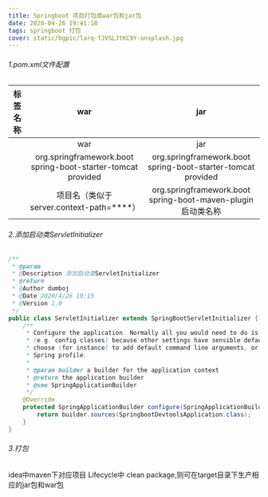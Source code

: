 ```yaml
---
title: Springboot 项目打包成war包和jar包
date: 2020-04-26 19:41:18
tags: springboot 打包
cover: static/bgpic/larq-TJVSLJtKC9Y-unsplash.jpg
---
```


###### 1.pom.xml文件配置

|         标签名称          |                             war                              |                             jar                              |
| :-----------------------: | :----------------------------------------------------------: | :----------------------------------------------------------: |
|    <package></package>    |                    <package>war</package>                    |                    <package>jar</package>                    |
| <dependency></dependency> | <dependency>    <groupId>org.springframework.boot</groupId>    <artifactId>spring-boot-starter-tomcat</artifactId>    <scope>provided</scope></dependency> | <dependency>    <groupId>org.springframework.boot</groupId>    <artifactId>spring-boot-starter-tomcat</artifactId>    <scope>provided</scope></dependency> |
|      <build></build>      | <build> <finalName>项目名（类似于server.context-path=****）</finalName></build> | <build>         <plugins>             <plugin>                 <groupId>org.springframework.boot</groupId>                 <artifactId>spring-boot-maven-plugin</artifactId>                 <configuration>                     <mainClass>启动类名称</mainClass>                 </configuration>             </plugin>         </plugins>     </build> |

###### 2.添加启动类ServletInitializer

```java
/**
 * @param
 * @Description 添加启动类ServletInitializer
 * @return
 * @Author dumboj
 * @Date 2020/4/26 19:15
 * @Version 1.0
 */
public class ServletInitializer extends SpringBootServletInitializer {
    /**
     * Configure the application. Normally all you would need to do is to add sources
     * (e.g. config classes) because other settings have sensible defaults. You might
     * choose (for instance) to add default command line arguments, or set an active
     * Spring profile.
     *
     * @param builder a builder for the application context
     * @return the application builder
     * @see SpringApplicationBuilder
     */
    @Override
    protected SpringApplicationBuilder configure(SpringApplicationBuilder builder) {
        return builder.sources(SpringbootDevtoolsApplication.class);
    }
}
```

###### 3.打包

idea中maven下对应项目 Lifecycle中 clean    package,则可在target目录下生产相应的jar包和war包